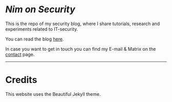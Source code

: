# *Nim on Security*
This is the repo of my security blog, where I share tutorials, research and experiments related to IT-security.

You can read the blog [here](https://nimrodsec.github.io/nimrodSec/). 

In case you want to get in touch you can find my E-mail & Matrix on the [contact](https://nimrodsec.github.io/nimrodSec/contact) page. 
 
---

# Credits
This website uses the Beautiful Jekyll theme.
